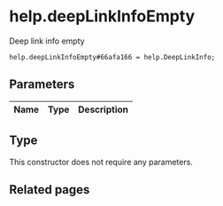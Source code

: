 # help.deepLinkInfoEmpty
Deep link info empty

```
help.deepLinkInfoEmpty#66afa166 = help.DeepLinkInfo;
```

## Parameters
| Name | Type | Description |
| ---- | :----: | ----------- |


## Type
This constructor does not require any parameters.

## Related pages
